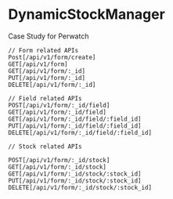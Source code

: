 # DynamicStockManager
Case Study for Perwatch

    // Form related APIs
	Post[/api/v1/form/create]
	GET[/api/v1/form]
	GET[/api/v1/form/:_id]
	PUT[/api/v1/form/:_id]
	DELETE[/api/v1/form/:_id]

	// Field related APIs
	POST[/api/v1/form/:_id/field]
	GET[/api/v1/form/:_id/field]
	GET[/api/v1/form/:_id/field/:field_id]
	PUT[/api/v1/form/:_id/field/:field_id]
    DELETE[/api/v1/form/:_id/field/:field_id]

	// Stock related APIs

	POST[/api/v1/form/:_id/stock]
	GET[/api/v1/form/:_id/stock]
	GET[/api/v1/form/:_id/stock/:stock_id]
	PUT[/api/v1/form/:_id/stock/:stock_id]
	DELETE[/api/v1/form/:_id/stock/:stock_id]